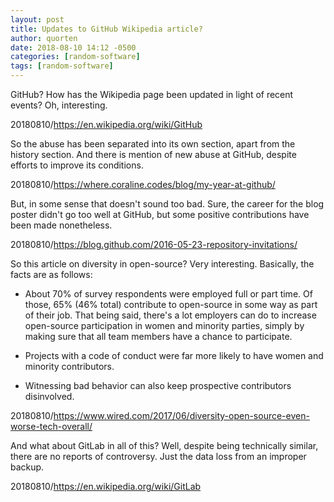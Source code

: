 ```yaml
---
layout: post
title: Updates to GitHub Wikipedia article?
author: quorten
date: 2018-08-10 14:12 -0500
categories: [random-software]
tags: [random-software]
---
```


GitHub?  How has the Wikipedia page been updated in light of recent
events?  Oh, interesting.

20180810/https://en.wikipedia.org/wiki/GitHub

So the abuse has been separated into its own section, apart from the
history section.  And there is mention of new abuse at GitHub, despite
efforts to improve its conditions.

20180810/https://where.coraline.codes/blog/my-year-at-github/

But, in some sense that doesn't sound too bad.  Sure, the career for
the blog poster didn't go too well at GitHub, but some positive
contributions have been made nonetheless.

20180810/https://blog.github.com/2016-05-23-repository-invitations/

So this article on diversity in open-source?  Very interesting.
Basically, the facts are as follows:

* About 70% of survey respondents were employed full or part time.  Of
  those, 65% (46% total) contribute to open-source in some way as part
  of their job.  That being said, there's a lot employers can do to
  increase open-source participation in women and minority parties,
  simply by making sure that all team members have a chance to
  participate.

* Projects with a code of conduct were far more likely to have women
  and minority contributors.

<!-- more -->

* Witnessing bad behavior can also keep prospective contributors
  disinvolved.

20180810/https://www.wired.com/2017/06/diversity-open-source-even-worse-tech-overall/

And what about GitLab in all of this?  Well, despite being technically
similar, there are no reports of controversy.  Just the data loss from
an improper backup.

20180810/https://en.wikipedia.org/wiki/GitLab
